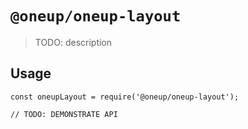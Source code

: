 # `@oneup/oneup-layout`

> TODO: description

## Usage

```
const oneupLayout = require('@oneup/oneup-layout');

// TODO: DEMONSTRATE API
```
